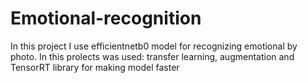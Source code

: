 # Emotional-recognition
In this project I use efficientnetb0 model for recognizing emotional by photo.
In this prolects was used: transfer learning, augmentation and TensorRT library for making model faster
